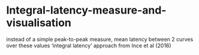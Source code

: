 # Integral-latency-measure-and-visualisation
instead of a simple peak-to-peak measure,  mean latency between 2 curves over these values
‘integral latency’ approach from Ince et al (2016) 
